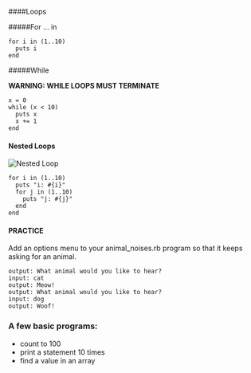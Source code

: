 ####Loops

#####For ... in
```
for i in (1..10)
  puts i
end
```
#####While

**WARNING: WHILE LOOPS MUST TERMINATE**

```
x = 0
while (x < 10)
  puts x
  x += 1
end
```

#### Nested Loops

![Nested Loop](../images/nested_loops.gif)

```
for i in (1..10)
  puts "i: #{i}"  
  for j in (1..10)  
    puts "j: #{j}"    
  end
end
```

#### PRACTICE

Add an options menu to your animal_noises.rb program so that it keeps asking for an animal.

```
output: What animal would you like to hear?
input: cat
output: Meow!
output: What animal would you like to hear?
input: dog
output: Woof!
```

### A few basic programs:

- count to 100
- print a statement 10 times
- find a value in an array